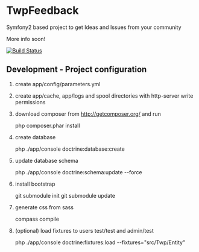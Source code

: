 TwpFeedback
===========

Symfony2 based project to get Ideas and Issues from your community

More info soon!

[![Build Status](https://travis-ci.org/jpass/TwpFeedback.png?branch=master)](https://travis-ci.org/jpass/TwpFeedback)

Development - Project configuration
---------------------

1) create app/config/parameters.yml

2) create app/cache, app/logs and spool directories with http-server write permissions

3) download composer from http://getcomposer.org/ and run
    
    php composer.phar install

4) create database
    
    php ./app/console doctrine:database:create

5) update database schema
    
    php ./app/console doctrine:schema:update --force

7) install bootstrap
    
    git submodule init
    git submodule update
    
8) generate css from sass

    compass compile

9) (optional) load fixtures to users test/test and admin/test
    
    php ./app/console doctrine:fixtures:load --fixtures="src/Twp/Entity"
